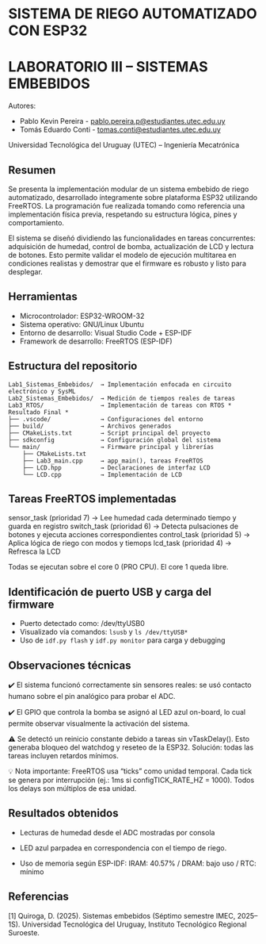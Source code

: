 #         SISTEMA DE RIEGO AUTOMATIZADO CON ESP32
#                LABORATORIO III – SISTEMAS EMBEBIDOS

Autores:
- Pablo Kevin Pereira - pablo.pereira.p@estudiantes.utec.edu.uy
- Tomás Eduardo Conti - tomas.conti@estudiantes.utec.edu.uy

Universidad Tecnológica del Uruguay (UTEC) – Ingeniería Mecatrónica

## Resumen

Se presenta la implementación modular de un sistema embebido de riego automatizado, desarrollado íntegramente sobre plataforma ESP32 utilizando FreeRTOS. La programación fue realizada tomando como referencia una implementación física previa, respetando su estructura lógica, pines y comportamiento.

El sistema se diseñó dividiendo las funcionalidades en tareas concurrentes: adquisición de humedad, control de bomba, actualización de LCD y lectura de botones. Esto permite validar el modelo de ejecución multitarea en condiciones realistas y demostrar que el firmware es robusto y listo para desplegar.

## Herramientas


- Microcontrolador: ESP32-WROOM-32
- Sistema operativo: GNU/Linux Ubuntu
- Entorno de desarrollo: Visual Studio Code + ESP-IDF
- Framework de desarrollo: FreeRTOS (ESP-IDF)

## Estructura del repositorio
    Lab1_Sistemas_Embebidos/  → Implementación enfocada en circuito electrónico y SysML
    Lab2_Sistemas_Embebidos/  → Medición de tiempos reales de tareas
    Lab3_RTOS/                → Implementación de tareas con RTOS * Resultado Final *
    ├── .vscode/              → Configuraciones del entorno
    ├── build/                → Archivos generados
    ├── CMakeLists.txt        → Script principal del proyecto
    ├── sdkconfig             → Configuración global del sistema
    └── main/                 → Firmware principal y librerías
        ├── CMakeLists.txt
        ├── Lab3_main.cpp     → app_main(), tareas FreeRTOS
        ├── LCD.hpp           → Declaraciones de interfaz LCD
        └── LCD.cpp           → Implementación de LCD

## Tareas FreeRTOS implementadas

sensor_task (prioridad 7)     → Lee humedad cada determinado tiempo y guarda en registro
switch_task (prioridad 6)     → Detecta pulsaciones de botones y ejecuta acciones correspondientes
control_task (prioridad 5)    → Aplica lógica de riego con modos y tiemops
lcd_task (prioridad 4)        → Refresca la LCD

Todas se ejecutan sobre el core 0 (PRO CPU). El core 1 queda libre.

## Identificación de puerto USB y carga del firmware

- Puerto detectado como: /dev/ttyUSB0
- Visualizado vía comandos: `lsusb` y `ls /dev/ttyUSB*`
- Uso de `idf.py flash` y `idf.py monitor` para carga y debugging

## Observaciones técnicas

✔️ El sistema funcionó correctamente sin sensores reales: se usó contacto humano sobre el pin analógico para probar el ADC.

✔️ El GPIO que controla la bomba se asignó al LED azul on-board, lo cual permite observar visualmente la activación del sistema.

⚠️ Se detectó un reinicio constante debido a tareas sin vTaskDelay(). Esto generaba bloqueo del watchdog y reseteo de la ESP32. Solución: todas las tareas incluyen retardos mínimos.

💡 Nota importante: FreeRTOS usa “ticks” como unidad temporal. Cada tick se genera por interrupción (ej.: 1ms si configTICK_RATE_HZ = 1000). Todos los delays son múltiplos de esa unidad.

## Resultados obtenidos

- Lecturas de humedad desde el ADC mostradas por consola

- LED azul parpadea en correspondencia con el tiempo de riego.

- Uso de memoria según ESP-IDF:
  IRAM: 40.57% / DRAM: bajo uso / RTC: mínimo

## Referencias

[1] Quiroga, D. (2025). Sistemas embebidos (Séptimo semestre IMEC, 2025–1S). 
    Universidad Tecnológica del Uruguay, Instituto Tecnológico Regional Suroeste.

